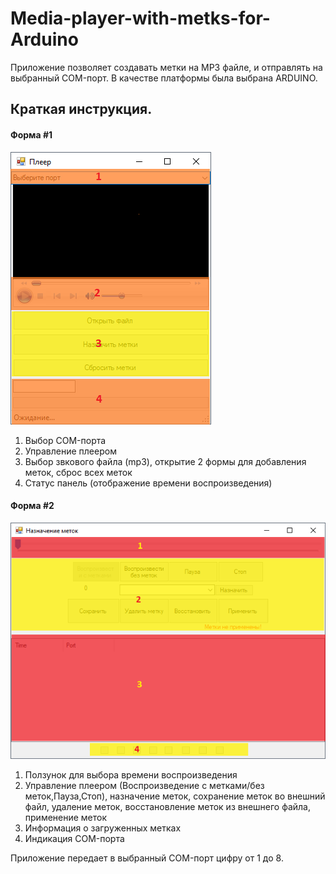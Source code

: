 <h1>Media-player-with-metks-for-Arduino</h1>
Приложение позволяет создавать метки на MP3 файле, и отправлять на выбранный COM-порт. В качестве платформы была выбрана ARDUINO.

<h2>Краткая инструкция.</h2>

<h4>Форма #1</h4>
<a id="image1"/>

![image1](https://raw.githubusercontent.com/vdpopov/Media-player-with-metks-for-Arduino/master/Media%20player%20with%20metks%20for%20Arduino/form1.png)
1. Выбор COM-порта
2. Управление плеером
3. Выбор звкового файла (mp3), открытие 2 формы для добавления меток, сброс всех меток
4. Статус панель (отображение времени воспроизведения)

<h4>Форма #2</h4>
<a id="image2"/>

![image2](https://raw.githubusercontent.com/vdpopov/Media-player-with-metks-for-Arduino/master/Media%20player%20with%20metks%20for%20Arduino/form2.png)
1. Ползунок для выбора времени воспроизведения
2. Управление плеером (Воспроизведение с метками/без меток,Пауза,Стоп), назначение меток, сохранение меток во внешний файл, удаление меток, восстановление меток из внешнего файла, применение меток 
3. Информация о загруженных метках
4. Индикация COM-порта

Приложение передает в выбранный COM-порт цифру от 1 до 8.
